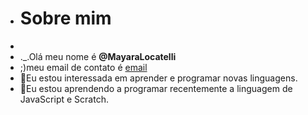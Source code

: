 - # Sobre mim
- 
- ._.Olá meu nome é **@MayaraLocatelli**
- ;)meu email de contato é [email](mayara.locatelli@escola.pr.gov.br)
- 👀Eu estou interessada em aprender e programar novas linguagens.
- 🌱Eu estou aprendendo a programar recentemente a linguagem de JavaScript e Scratch.

